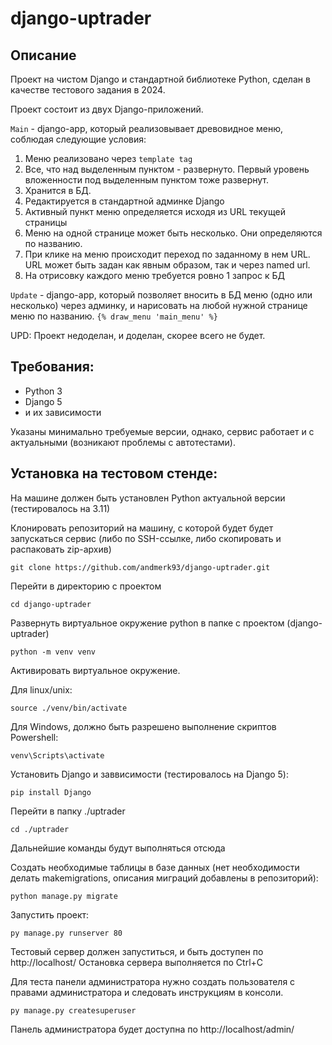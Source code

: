 # django-uptrader

## Описание

Проект на чистом Django и стандартной библиотеке Python, сделан в качестве тестового задания в 2024. 

Проект состоит из двух Django-приложений. 

`Main` - django-app, который реализовывает древовидное меню, соблюдая следующие условия:
1) Меню реализовано через `template tag`
2) Все, что над выделенным пунктом - развернуто. Первый уровень вложенности под выделенным пунктом тоже развернут.
3) Хранится в БД.
4) Редактируется в стандартной админке Django
5) Активный пункт меню определяется исходя из URL текущей страницы
6) Меню на одной странице может быть несколько. Они определяются по названию.
7) При клике на меню происходит переход по заданному в нем URL. URL может быть задан как явным образом, так и через named url.
8) На отрисовку каждого меню требуется ровно 1 запрос к БД
 
`Update` -  django-app, который позволяет вносить в БД меню (одно или несколько) через админку, и нарисовать на любой нужной странице меню по названию.
 ```{% draw_menu 'main_menu' %}```

UPD: Проект недоделан, и доделан, скорее всего не будет.


## Требования:
- Python 3 
- Django 5
- и их зависимости

Указаны минимально требуемые версии, однако, сервис работает и с актуальными (возникают проблемы с автотестами). 

## Установка на тестовом стенде:

На машине должен быть установлен Python актуальной версии (тестировалось на 3.11)

Клонировать репозиторий на машину, с которой будет будет запускаться сервис (либо по SSH-ссылке, либо скопировать и распаковать zip-архив)

```
git clone https://github.com/andmerk93/django-uptrader.git
```

Перейти в директорию с проектом

```
cd django-uptrader
```

Развернуть виртуальное окружение python в папке с проектом (django-uptrader)

```
python -m venv venv
```

Активировать виртуальное окружение.

Для linux/unix:

```
source ./venv/bin/activate 
``` 

Для Windows, должно быть разрешено выполнение скриптов Powershell:

```
venv\Scripts\activate
``` 

Установить Django и заввисимости (тестировалось на Django 5):

```
pip install Django
```

Перейти в папку ./uptrader  
```
cd ./uptrader
```

Дальнейшие команды будут выполняться отсюда

Создать необходимые таблицы в базе данных (нет необходимости делать makemigrations, описания миграций добавлены в репозиторий):

```
python manage.py migrate
```

Запустить проект:

```
py manage.py runserver 80
```

Тестовый сервер должен запуститься, и быть доступен по http://localhost/
Остановка сервера выполняется по Ctrl+C

Для теста панели администратора нужно создать пользователя с правами администратора и следовать инструкциям в консоли.

```
py manage.py createsuperuser
```

Панель администратора будет доступна по http://localhost/admin/
